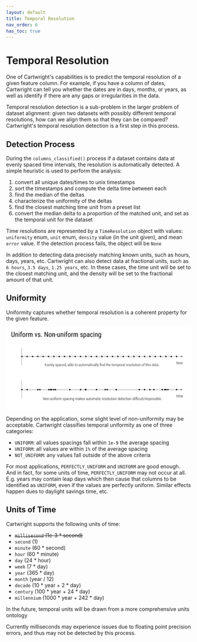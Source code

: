 ```yaml
---
layout: default
title: Temporal Resolution
nav_order: 6
has_toc: true
---
```

# Temporal Resolution

One of Cartwright's capabilities is to predict the temporal resolution of a given feature column. For example, if you have a column of dates, Cartwright can tell you whether the dates are in days, months, or years, as well as identify if there are any gaps or irregularities in the data.

Temporal resolution detection is a sub-problem in the larger problem of dataset alignment: given two datasets with possibly different temporal resolutions, how can we align them so that they can be compared? Cartwright's temporal resolution detection is a first step in this process.

## Detection Process
During the `columns_classified()` process if a dataset contains data at evenly spaced time intervals, the resolution is automatically detected. A simple heuristic is used to perform the analysis:
1. convert all unique dates/times to unix timestamps
2. sort the timestamps and compute the delta time between each
3. find the median of the deltas
4. characterize the uniformity of the deltas
5. find the closest matching time unit from a preset list
6. convert the median delta to a proportion of the matched unit, and set as the temporal unit for the dataset


Time resolutions are represented by a `TimeResolution` object with values: `uniformity` enum, `unit` enum, `density` value (in the unit given), and mean `error` value. If the detection process fails, the object will be `None`

In addition to detecting data precisely matching known units, such as hours, days, years, etc. Cartwright can also detect data at fractional units, such as `6 hours`, `3.5 days`, `1.25 years`, etc. In these cases, the time unit will be set to the closest matching unit, and the density will be set to the fractional amount of that unit.


## Uniformity
Uniformity captures whether temporal resolution is a coherent property for the given feature. 

![Uniform vs Non Uniform Temporal Spacing](assets/temporal_spacing_uniformity.png)

Depending on the application, some slight level of non-uniformity may be acceptable. Cartwright classifies temporal uniformity as one of three categories:
- `UNIFORM`: all values spacings fall within `1e-9` the average spacing 
- `UNIFORM`: all values are within `1%` of the average spacing
- `NOT_UNIFORM`: any values fall outside of the above criteria

For most applications, `PERFECTLY_UNIFORM` and `UNIFORM` are good enough. And in fact, for some units of time, `PERFECTLY_UNIFORM` may not occur at all. E.g. years may contain leap days which then cause that columns to be identified as `UNIFORM`, even if the values are perfectly uniform. Similar effects happen dues to daylight savings time, etc.

## Units of Time
Cartwright supports the following units of time:
- ~~`millisecond` (1e-3 * second)~~
- `second` (1)
- `minute` (60 * second)
- `hour` (60 * minute)
- `day` (24 * hour)
- `week` (7 * day)
- `year` (365 * day)
- `month` (year / 12)
- `decade` (10 * year + 2 * day)
- `century` (100 * year + 24 * day)
- `millennium` (1000 * year + 242 * day)

In the future, temporal units will be drawn from a more comprehensive units ontology

Currently milliseconds may experience issues due to floating point precision errors, and thus may not be detected by this process.